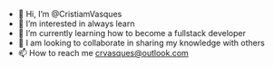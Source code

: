 - 👋 Hi, I’m @CristiamVasques
- 👀 I’m interested in always learn
- 🌱 I’m currently learning how to become a fullstack developer
- 💞️ I am looking to collaborate in sharing my knowledge with others
- 📫 How to reach me crvasques@outlook.com

<!---
CristiamVasques/CristiamVasques is a ✨ special ✨ repository because its `README.md` (this file) appears on your GitHub profile.
You can click the Preview link to take a look at your changes.
--->
